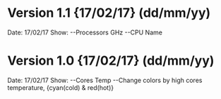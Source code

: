 # Version 1.1 {17/02/17} (dd/mm/yy)
Date: 17/02/17
Show:
  --Processors GHz
  --CPU Name
  
# Version 1.0 {17/02/17} (dd/mm/yy)
Date: 17/02/17
Show:
  --Cores Temp
  --Change colors by high cores temperature, {cyan(cold) & red(hot)}
